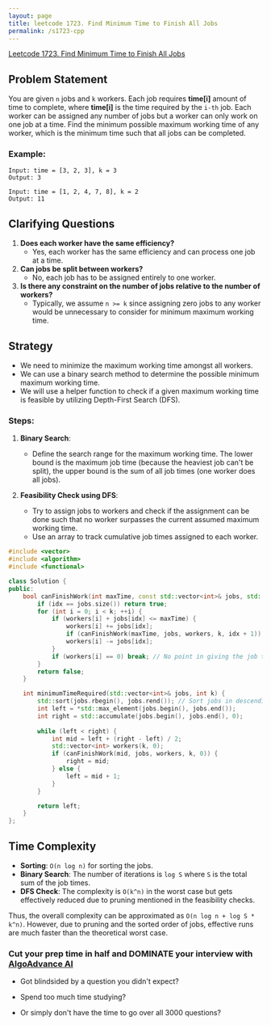 ```yaml
---
layout: page
title: leetcode 1723. Find Minimum Time to Finish All Jobs
permalink: /s1723-cpp
---
```

[Leetcode 1723. Find Minimum Time to Finish All Jobs](https://algoadvance.github.io/algoadvance/l1723)
## Problem Statement
You are given `n` jobs and `k` workers. Each job requires **time[i]** amount of time to complete, where **time[i]** is the time required by the `i-th` job. Each worker can be assigned any number of jobs but a worker can only work on one job at a time. Find the minimum possible maximum working time of any worker, which is the minimum time such that all jobs can be completed.

### Example:
```
Input: time = [3, 2, 3], k = 3
Output: 3

Input: time = [1, 2, 4, 7, 8], k = 2
Output: 11
```

## Clarifying Questions
1. **Does each worker have the same efficiency?** 
   - Yes, each worker has the same efficiency and can process one job at a time.
2. **Can jobs be split between workers?**
   - No, each job has to be assigned entirely to one worker.
3. **Is there any constraint on the number of jobs relative to the number of workers?**
   - Typically, we assume `n >= k` since assigning zero jobs to any worker would be unnecessary to consider for minimum maximum working time.

## Strategy
- We need to minimize the maximum working time amongst all workers.
- We can use a binary search method to determine the possible minimum maximum working time.
- We will use a helper function to check if a given maximum working time is feasible by utilizing Depth-First Search (DFS).

### Steps:
1. **Binary Search**:
   - Define the search range for the maximum working time. The lower bound is the maximum job time (because the heaviest job can't be split), the upper bound is the sum of all job times (one worker does all jobs).
   
2. **Feasibility Check using DFS**:
   - Try to assign jobs to workers and check if the assignment can be done such that no worker surpasses the current assumed maximum working time.
   - Use an array to track cumulative job times assigned to each worker.

```cpp
#include <vector>
#include <algorithm>
#include <functional>

class Solution {
public:
    bool canFinishWork(int maxTime, const std::vector<int>& jobs, std::vector<int>& workers, int k, int idx) {
        if (idx == jobs.size()) return true;
        for (int i = 0; i < k; ++i) {
            if (workers[i] + jobs[idx] <= maxTime) {
                workers[i] += jobs[idx];
                if (canFinishWork(maxTime, jobs, workers, k, idx + 1)) return true;
                workers[i] -= jobs[idx];
            }
            if (workers[i] == 0) break; // No point in giving the job to another worker who is currently idle
        }
        return false;
    }

    int minimumTimeRequired(std::vector<int>& jobs, int k) {
        std::sort(jobs.rbegin(), jobs.rend()); // Sort jobs in descending order
        int left = *std::max_element(jobs.begin(), jobs.end());
        int right = std::accumulate(jobs.begin(), jobs.end(), 0);
        
        while (left < right) {
            int mid = left + (right - left) / 2;
            std::vector<int> workers(k, 0);
            if (canFinishWork(mid, jobs, workers, k, 0)) {
                right = mid;
            } else {
                left = mid + 1;
            }
        }

        return left;
    }
};
```

## Time Complexity
- **Sorting**: `O(n log n)` for sorting the jobs.
- **Binary Search**: The number of iterations is `log S` where `S` is the total sum of the job times.
- **DFS Check**: The complexity is `O(k^n)` in the worst case but gets effectively reduced due to pruning mentioned in the feasibility checks.

Thus, the overall complexity can be approximated as `O(n log n + log S * k^n)`. However, due to pruning and the sorted order of jobs, effective runs are much faster than the theoretical worst case.


### Cut your prep time in half and DOMINATE your interview with [AlgoAdvance AI](https://algoAdvance.com)

- Got blindsided by a question you didn't expect?

- Spend too much time studying?

- Or simply don't have the time to go over all 3000 questions?

